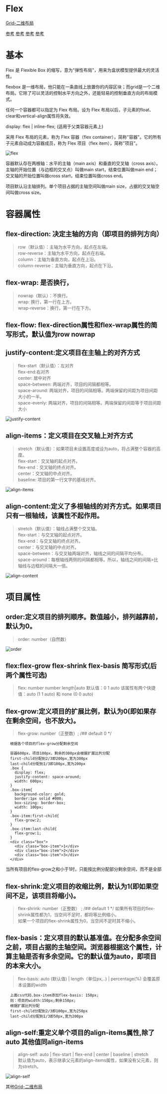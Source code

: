 # Flex

[Grid-二维布局](/details/Grid.md)

[参考](http://www.ruanyifeng.com/blog/2015/07/flex-grammar.html)
[参考](https://yoksel.github.io/flex-cheatsheet/)
[参考](http://caibaojian.com/flexbox-guide.html)
[参考](https://css-tricks.com/snippets/css/a-guide-to-flexbox/)

# <a href="#"></a>
<a name=""></a>

# 基本
Flex 是 Flexible Box 的缩写，意为"弹性布局"，用来为盒状模型提供最大的灵活性。

flexbox 是一维布局，他只能在一条直线上放置你的内容区块；而grid是一个二维布局。它除了可以灵活的控制水平方向之外，还能轻易的控制垂直方向的布局模式。

任何一个容器都可以指定为 Flex 布局。设为 Flex 布局以后，子元素的float、clear和vertical-align属性将失效。

display: flex | inline-flex; (适用于父类容器元素上)

采用 Flex 布局的元素，称为 Flex 容器（flex container），简称"容器"。它的所有子元素自动成为容器成员，称为 Flex 项目（flex item），简称"项目"。


![flex](/img/flex/flex.png)

容器默认存在两根轴：水平的主轴（main axis）和垂直的交叉轴（cross axis）。主轴的开始位置（与边框的交叉点）叫做main start，结束位置叫做main end；交叉轴的开始位置叫做cross start，结束位置叫做cross end。

项目默认沿主轴排列。单个项目占据的主轴空间叫做main size，占据的交叉轴空间叫做cross size。

# 容器属性

## flex-direction: 决定主轴的方向（即项目的排列方向）
  >row（默认值）：主轴为水平方向，起点在左端。  
  >row-reverse：主轴为水平方向，起点在右端。  
  >column：主轴为垂直方向，起点在上沿。  
  >column-reverse：主轴为垂直方向，起点在下沿。  

## flex-wrap: 是否换行，
  >nowrap（默认）：不换行。    
  >wrap: 换行，第一行在上方。  
  >wrap-reverse：换行，第一行在下方。


## flex-flow: flex-direction属性和flex-wrap属性的简写形式，默认值为row nowrap

## justify-content:定义项目在主轴上的对齐方式
  >flex-start（默认值）：左对齐  
  >flex-end:右对齐  
  >center: 居中对齐  
  >space-between: 两端对齐，项目的间隔都相等。  
  >space-around: 两端对齐，项目的间隔相等。两端保留的间距为项目间距大小的一半。  
  >space-evenly: 两端对齐，项目的间隔相等。两端保留的间距等于项目间距大小  

  ![justify-content](/img/flex/justify-content.svg)

## align-items：定义项目在交叉轴上对齐方式
  >stretch（默认值）：如果项目未设置高度或设为auto，将占满整个容器的高度。  
  >flex-start：交叉轴的起点对齐。  
  >flex-end：交叉轴的终点对齐。  
  >center：交叉轴的中点对齐。  
  >baseline: 项目的第一行文字的基线对齐。  
  
  ![align-items](/img/flex/align-items.svg)

## align-content:定义了多根轴线的对齐方式。如果项目只有一根轴线，该属性不起作用。
  >stretch（默认值）：轴线占满整个交叉轴。  
  >flex-start：与交叉轴的起点对齐。  
  >flex-end：与交叉轴的终点对齐。  
  >center：与交叉轴的中点对齐。  
  >space-between：与交叉轴两端对齐，轴线之间的间隔平均分布。  
  >space-around：每根轴线两侧的间隔都相等。所以，轴线之间的间隔>比轴线与边框的间隔大一倍。  

  ![align-content](/img/flex/align-content.svg)

# 项目属性

## order:定义项目的排列顺序。数值越小，排列越靠前，默认为0。
  >order: number（自然数）

  ![order](/img/flex/order.svg)


## flex:flex-grow flex-shrink flex-basis 简写形式(后两个属性可选)
  >flex: number number length|auto 
  >默认值：0      1      auto
  >该属性有两个快捷值：auto (1 1 auto) 和 none (0 0 auto)

## flex-grow:定义项目的扩展比例，默认为0(即如果存在剩余空间，也不放大)。
  > flex-grow: number（正整数）; /## default 0 */  
  >
      根据各个项目的flex-grow分配剩余空间

      容器600px，项目100px，剩余的300px会根据扩展比列分配
      first-child分配到2/3即200px,宽为300px
      last-child分配到1/3即100px,宽为200px
      .box { 
        display: flex; 
        justify-content: space-around;
        width: 600px;
      }
      .box-item{
        background-color: gold;
        border:1px solid #000;
        box-sizing: border-box;
        width: 100px;
      }
      .box-item:first-child{
        flex-grow:2;
      }
      .box-item:last-child{
        flex-grow:1;
      }
      <div class="box">
        <div class="box-item">1</div>
        <div class="box-item">2</div>
        <div class="box-item">3</div>
      </div>

当所有项目的flex-grow之和小于1时，只能按比例分配部分剩余空间，而不是全部

## flex-shrink:定义项目的收缩比例，默认为1(即如果空间不足，该项目将缩小)。
  > flex-shrink: number（正整数） ; /## default 1 */
  >如果所有项目的flex-shrink属性都为1，当空间不足时，都将等比例缩小。  
  >如果一个项目的flex-shrink属性为0，当空间不足时其不缩小。  

## flex-basis：定义项目的默认基准值。在分配多余空间之前，项目占据的主轴空间。浏览器根据这个属性，计算主轴是否有多余空间。它的默认值为auto，即项目的本来大小。
  >flex-basis: auto (默认值) | length（单位px,..) | percentage(%)
  >会覆盖原本设置的width
  >

      上面css代码.box-item添加flex-basis: 150px;
      则：项目的width:150px;剩余150px;
      根据扩展比列分配
      first-child分配到2/3即100px,宽为250px
      last-child分配到1/3即50px,宽为200px

## align-self:重定义单个项目的align-items属性,除了auto 其他值同align-items  
  >align-self: auto | flex-start | flex-end | center | baseline | stretch  
  >默认值为auto，表示继承父元素的align-items属性，如果没有父元素，则为stretch。  

  ![align-self](/img/flex/align-self.svg)

其他[Grid-二维布局](/details/Grid.md)

